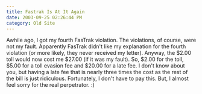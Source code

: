 ```yaml
---
title: Fastrak Is At It Again
date: 2003-09-25 02:26:44 PM
category: Old Site
---
```


Awhile ago, I got my fourth FasTrak violation. The violations, of course, were not my fault. Apparently FasTrak didn't like my explanation for the fourth violation (or more likely, they never received my letter). Anyway, the $2.00 toll would now cost me $27.00 (if it was my fault). So, $2.00 for the toll, $5.00 for a toll evasion fee and $20.00 for a late fee. I don't know about you, but having a late fee that is nearly three times the cost as the rest of the bill is just ridiculous. Fortunately, I don't have to pay this. But, I almost feel sorry for the real perpetrator. :)
